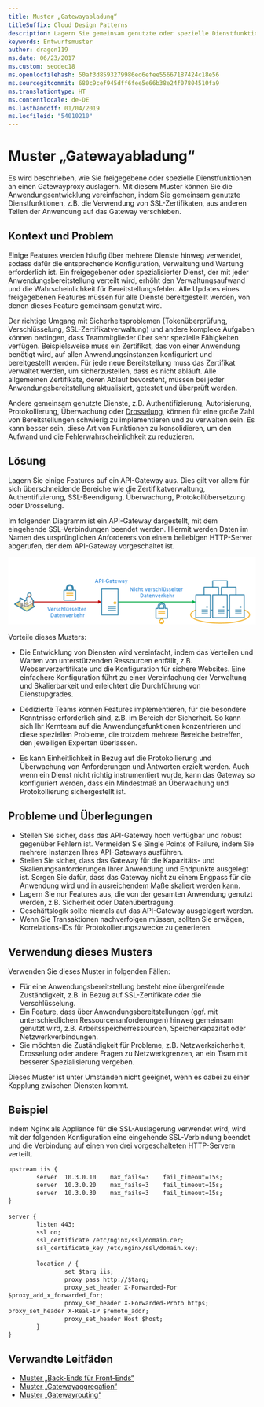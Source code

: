 ```yaml
---
title: Muster „Gatewayabladung“
titleSuffix: Cloud Design Patterns
description: Lagern Sie gemeinsam genutzte oder spezielle Dienstfunktionen an einen Gatewayproxy aus.
keywords: Entwurfsmuster
author: dragon119
ms.date: 06/23/2017
ms.custom: seodec18
ms.openlocfilehash: 50af3d8593279986ed6efee55667187424c18e56
ms.sourcegitcommit: 680c9cef945dff6fee5e66b38e24f07804510fa9
ms.translationtype: HT
ms.contentlocale: de-DE
ms.lasthandoff: 01/04/2019
ms.locfileid: "54010210"
---
```

# <a name="gateway-offloading-pattern"></a>Muster „Gatewayabladung“

Es wird beschrieben, wie Sie freigegebene oder spezielle Dienstfunktionen an einen Gatewayproxy auslagern. Mit diesem Muster können Sie die Anwendungsentwicklung vereinfachen, indem Sie gemeinsam genutzte Dienstfunktionen, z.B. die Verwendung von SSL-Zertifikaten, aus anderen Teilen der Anwendung auf das Gateway verschieben.

## <a name="context-and-problem"></a>Kontext und Problem

Einige Features werden häufig über mehrere Dienste hinweg verwendet, sodass dafür die entsprechende Konfiguration, Verwaltung und Wartung erforderlich ist. Ein freigegebener oder spezialisierter Dienst, der mit jeder Anwendungsbereitstellung verteilt wird, erhöht den Verwaltungsaufwand und die Wahrscheinlichkeit für Bereitstellungsfehler. Alle Updates eines freigegebenen Features müssen für alle Dienste bereitgestellt werden, von denen dieses Feature gemeinsam genutzt wird.

Der richtige Umgang mit Sicherheitsproblemen (Tokenüberprüfung, Verschlüsselung, SSL-Zertifikatverwaltung) und andere komplexe Aufgaben können bedingen, dass Teammitglieder über sehr spezielle Fähigkeiten verfügen. Beispielsweise muss ein Zertifikat, das von einer Anwendung benötigt wird, auf allen Anwendungsinstanzen konfiguriert und bereitgestellt werden. Für jede neue Bereitstellung muss das Zertifikat verwaltet werden, um sicherzustellen, dass es nicht abläuft. Alle allgemeinen Zertifikate, deren Ablauf bevorsteht, müssen bei jeder Anwendungsbereitstellung aktualisiert, getestet und überprüft werden.

Andere gemeinsam genutzte Dienste, z.B. Authentifizierung, Autorisierung, Protokollierung, Überwachung oder [Drosselung](./throttling.md), können für eine große Zahl von Bereitstellungen schwierig zu implementieren und zu verwalten sein. Es kann besser sein, diese Art von Funktionen zu konsolidieren, um den Aufwand und die Fehlerwahrscheinlichkeit zu reduzieren.

## <a name="solution"></a>Lösung

Lagern Sie einige Features auf ein API-Gateway aus. Dies gilt vor allem für sich überschneidende Bereiche wie die Zertifikatverwaltung, Authentifizierung, SSL-Beendigung, Überwachung, Protokollübersetzung oder Drosselung.

Im folgenden Diagramm ist ein API-Gateway dargestellt, mit dem eingehende SSL-Verbindungen beendet werden. Hiermit werden Daten im Namen des ursprünglichen Anforderers von einem beliebigen HTTP-Server abgerufen, der dem API-Gateway vorgeschaltet ist.

 ![Diagramm des Musters „Gatewayabladung“](./_images/gateway-offload.png)

Vorteile dieses Musters:

- Die Entwicklung von Diensten wird vereinfacht, indem das Verteilen und Warten von unterstützenden Ressourcen entfällt, z.B. Webserverzertifikate und die Konfiguration für sichere Websites. Eine einfachere Konfiguration führt zu einer Vereinfachung der Verwaltung und Skalierbarkeit und erleichtert die Durchführung von Dienstupgrades.

- Dedizierte Teams können Features implementieren, für die besondere Kenntnisse erforderlich sind, z.B. im Bereich der Sicherheit. So kann sich Ihr Kernteam auf die Anwendungsfunktionen konzentrieren und diese speziellen Probleme, die trotzdem mehrere Bereiche betreffen, den jeweiligen Experten überlassen.

- Es kann Einheitlichkeit in Bezug auf die Protokollierung und Überwachung von Anforderungen und Antworten erzielt werden. Auch wenn ein Dienst nicht richtig instrumentiert wurde, kann das Gateway so konfiguriert werden, dass ein Mindestmaß an Überwachung und Protokollierung sichergestellt ist.

## <a name="issues-and-considerations"></a>Probleme und Überlegungen

- Stellen Sie sicher, dass das API-Gateway hoch verfügbar und robust gegenüber Fehlern ist. Vermeiden Sie Single Points of Failure, indem Sie mehrere Instanzen Ihres API-Gateways ausführen.
- Stellen Sie sicher, dass das Gateway für die Kapazitäts- und Skalierungsanforderungen Ihrer Anwendung und Endpunkte ausgelegt ist. Sorgen Sie dafür, dass das Gateway nicht zu einem Engpass für die Anwendung wird und in ausreichendem Maße skaliert werden kann.
- Lagern Sie nur Features aus, die von der gesamten Anwendung genutzt werden, z.B. Sicherheit oder Datenübertragung.
- Geschäftslogik sollte niemals auf das API-Gateway ausgelagert werden.
- Wenn Sie Transaktionen nachverfolgen müssen, sollten Sie erwägen, Korrelations-IDs für Protokollierungszwecke zu generieren.

## <a name="when-to-use-this-pattern"></a>Verwendung dieses Musters

Verwenden Sie dieses Muster in folgenden Fällen:

- Für eine Anwendungsbereitstellung besteht eine übergreifende Zuständigkeit, z.B. in Bezug auf SSL-Zertifikate oder die Verschlüsselung.
- Ein Feature, dass über Anwendungsbereitstellungen (ggf. mit unterschiedlichen Ressourcenanforderungen) hinweg gemeinsam genutzt wird, z.B. Arbeitsspeicherressourcen, Speicherkapazität oder Netzwerkverbindungen.
- Sie möchten die Zuständigkeit für Probleme, z.B. Netzwerksicherheit, Drosselung oder andere Fragen zu Netzwerkgrenzen, an ein Team mit besserer Spezialisierung vergeben.

Dieses Muster ist unter Umständen nicht geeignet, wenn es dabei zu einer Kopplung zwischen Diensten kommt.

## <a name="example"></a>Beispiel

Indem Nginx als Appliance für die SSL-Auslagerung verwendet wird, wird mit der folgenden Konfiguration eine eingehende SSL-Verbindung beendet und die Verbindung auf einen von drei vorgeschalteten HTTP-Servern verteilt.

```console
upstream iis {
        server  10.3.0.10    max_fails=3    fail_timeout=15s;
        server  10.3.0.20    max_fails=3    fail_timeout=15s;
        server  10.3.0.30    max_fails=3    fail_timeout=15s;
}

server {
        listen 443;
        ssl on;
        ssl_certificate /etc/nginx/ssl/domain.cer;
        ssl_certificate_key /etc/nginx/ssl/domain.key;

        location / {
                set $targ iis;
                proxy_pass http://$targ;
                proxy_set_header X-Forwarded-For $proxy_add_x_forwarded_for;
                proxy_set_header X-Forwarded-Proto https;
proxy_set_header X-Real-IP $remote_addr;
                proxy_set_header Host $host;
        }
}
```

## <a name="related-guidance"></a>Verwandte Leitfäden

- [Muster „Back-Ends für Front-Ends“](./backends-for-frontends.md)
- [Muster „Gatewayaggregation“](./gateway-aggregation.md)
- [Muster „Gatewayrouting“](./gateway-routing.md)
